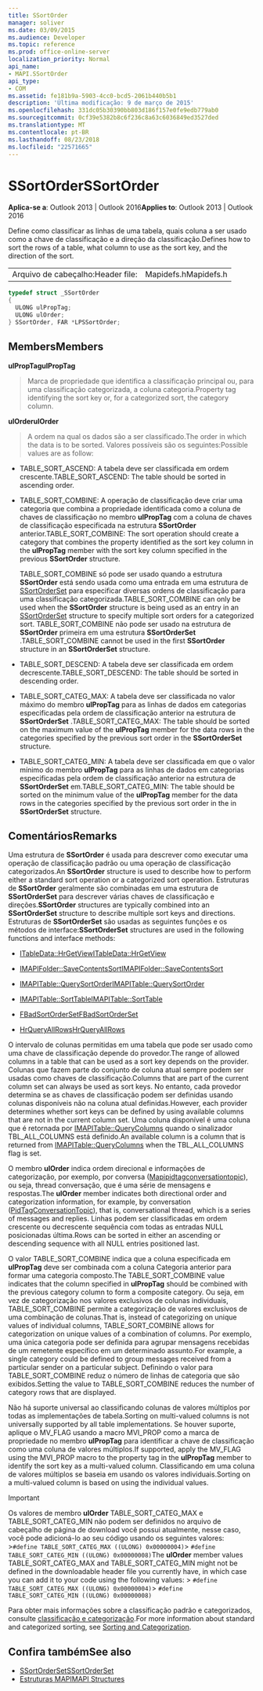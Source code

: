 ```yaml
---
title: SSortOrder
manager: soliver
ms.date: 03/09/2015
ms.audience: Developer
ms.topic: reference
ms.prod: office-online-server
localization_priority: Normal
api_name:
- MAPI.SSortOrder
api_type:
- COM
ms.assetid: fe181b9a-5903-4cc0-bcd5-2061b440b5b1
description: 'Última modificação: 9 de março de 2015'
ms.openlocfilehash: 331dc05b30390bb803d186f157e0fe9edb779ab0
ms.sourcegitcommit: 0cf39e5382b8c6f236c8a63c6036849ed3527ded
ms.translationtype: MT
ms.contentlocale: pt-BR
ms.lasthandoff: 08/23/2018
ms.locfileid: "22571665"
---
```

# <a name="ssortorder"></a><span data-ttu-id="ad600-103">SSortOrder</span><span class="sxs-lookup"><span data-stu-id="ad600-103">SSortOrder</span></span>
 
<span data-ttu-id="ad600-104">**Aplica-se a**: Outlook 2013 | Outlook 2016</span><span class="sxs-lookup"><span data-stu-id="ad600-104">**Applies to**: Outlook 2013 | Outlook 2016</span></span> 
  
<span data-ttu-id="ad600-105">Define como classificar as linhas de uma tabela, quais coluna a ser usado como a chave de classificação e a direção da classificação.</span><span class="sxs-lookup"><span data-stu-id="ad600-105">Defines how to sort the rows of a table, what column to use as the sort key, and the direction of the sort.</span></span> 
  
|||
|:-----|:-----|
|<span data-ttu-id="ad600-106">Arquivo de cabeçalho:</span><span class="sxs-lookup"><span data-stu-id="ad600-106">Header file:</span></span>  <br/> |<span data-ttu-id="ad600-107">Mapidefs.h</span><span class="sxs-lookup"><span data-stu-id="ad600-107">Mapidefs.h</span></span>  <br/> |
   
```cpp
typedef struct _SSortOrder
{
  ULONG ulPropTag;
  ULONG ulOrder;
} SSortOrder, FAR *LPSSortOrder;

```

## <a name="members"></a><span data-ttu-id="ad600-108">Members</span><span class="sxs-lookup"><span data-stu-id="ad600-108">Members</span></span>

<span data-ttu-id="ad600-109">**ulPropTag**</span><span class="sxs-lookup"><span data-stu-id="ad600-109">**ulPropTag**</span></span>
  
> <span data-ttu-id="ad600-110">Marca de propriedade que identifica a classificação principal ou, para uma classificação categorizada, a coluna categoria.</span><span class="sxs-lookup"><span data-stu-id="ad600-110">Property tag identifying the sort key or, for a categorized sort, the category column.</span></span>
    
<span data-ttu-id="ad600-111">**ulOrder**</span><span class="sxs-lookup"><span data-stu-id="ad600-111">**ulOrder**</span></span>
  
> <span data-ttu-id="ad600-112">A ordem na qual os dados são a ser classificado.</span><span class="sxs-lookup"><span data-stu-id="ad600-112">The order in which the data is to be sorted.</span></span> <span data-ttu-id="ad600-113">Valores possíveis são os seguintes:</span><span class="sxs-lookup"><span data-stu-id="ad600-113">Possible values are as follow:</span></span>
    
  - <span data-ttu-id="ad600-114">TABLE_SORT_ASCEND: A tabela deve ser classificada em ordem crescente.</span><span class="sxs-lookup"><span data-stu-id="ad600-114">TABLE_SORT_ASCEND: The table should be sorted in ascending order.</span></span>
      
  - <span data-ttu-id="ad600-115">TABLE_SORT_COMBINE: A operação de classificação deve criar uma categoria que combina a propriedade identificada como a coluna de chaves de classificação no membro **ulPropTag** com a coluna de chaves de classificação especificada na estrutura **SSortOrder** anterior.</span><span class="sxs-lookup"><span data-stu-id="ad600-115">TABLE_SORT_COMBINE: The sort operation should create a category that combines the property identified as the sort key column in the **ulPropTag** member with the sort key column specified in the previous **SSortOrder** structure.</span></span> 
      
    <span data-ttu-id="ad600-116">TABLE_SORT_COMBINE só pode ser usado quando a estrutura **SSortOrder** está sendo usada como uma entrada em uma estrutura de [SSortOrderSet](ssortorderset.md) para especificar diversas ordens de classificação para uma classificação categorizada.</span><span class="sxs-lookup"><span data-stu-id="ad600-116">TABLE_SORT_COMBINE can only be used when the **SSortOrder** structure is being used as an entry in an [SSortOrderSet](ssortorderset.md) structure to specify multiple sort orders for a categorized sort.</span></span> <span data-ttu-id="ad600-117">TABLE_SORT_COMBINE não pode ser usado na estrutura de **SSortOrder** primeira em uma estrutura **SSortOrderSet** .</span><span class="sxs-lookup"><span data-stu-id="ad600-117">TABLE_SORT_COMBINE cannot be used in the first **SSortOrder** structure in an **SSortOrderSet** structure.</span></span> 
      
  - <span data-ttu-id="ad600-118">TABLE_SORT_DESCEND: A tabela deve ser classificada em ordem decrescente.</span><span class="sxs-lookup"><span data-stu-id="ad600-118">TABLE_SORT_DESCEND: The table should be sorted in descending order.</span></span>
      
  - <span data-ttu-id="ad600-119">TABLE_SORT_CATEG_MAX: A tabela deve ser classificada no valor máximo do membro **ulPropTag** para as linhas de dados em categorias especificadas pela ordem de classificação anterior na estrutura de **SSortOrderSet** .</span><span class="sxs-lookup"><span data-stu-id="ad600-119">TABLE_SORT_CATEG_MAX: The table should be sorted on the maximum value of the **ulPropTag** member for the data rows in the categories specified by the previous sort order in the **SSortOrderSet** structure.</span></span> 
      
  - <span data-ttu-id="ad600-120">TABLE_SORT_CATEG_MIN: A tabela deve ser classificada em que o valor mínimo do membro **ulPropTag** para as linhas de dados em categorias especificadas pela ordem de classificação anterior na estrutura de **SSortOrderSet** em.</span><span class="sxs-lookup"><span data-stu-id="ad600-120">TABLE_SORT_CATEG_MIN: The table should be sorted on the minimum value of the **ulPropTag** member for the data rows in the categories specified by the previous sort order in the in **SSortOrderSet** structure.</span></span> 
    
## <a name="remarks"></a><span data-ttu-id="ad600-121">Comentários</span><span class="sxs-lookup"><span data-stu-id="ad600-121">Remarks</span></span>

<span data-ttu-id="ad600-122">Uma estrutura de **SSortOrder** é usada para descrever como executar uma operação de classificação padrão ou uma operação de classificação categorizados.</span><span class="sxs-lookup"><span data-stu-id="ad600-122">An **SSortOrder** structure is used to describe how to perform either a standard sort operation or a categorized sort operation.</span></span> <span data-ttu-id="ad600-123">Estruturas de **SSortOrder** geralmente são combinadas em uma estrutura de **SSortOrderSet** para descrever várias chaves de classificação e direções.</span><span class="sxs-lookup"><span data-stu-id="ad600-123">**SSortOrder** structures are typically combined into an **SSortOrderSet** structure to describe multiple sort keys and directions.</span></span> <span data-ttu-id="ad600-124">Estruturas de **SSortOrderSet** são usadas as seguintes funções e os métodos de interface:</span><span class="sxs-lookup"><span data-stu-id="ad600-124">**SSortOrderSet** structures are used in the following functions and interface methods:</span></span> 
  
- [<span data-ttu-id="ad600-125">ITableData::HrGetView</span><span class="sxs-lookup"><span data-stu-id="ad600-125">ITableData::HrGetView</span></span>](itabledata-hrgetview.md)
    
- [<span data-ttu-id="ad600-126">IMAPIFolder::SaveContentsSort</span><span class="sxs-lookup"><span data-stu-id="ad600-126">IMAPIFolder::SaveContentsSort</span></span>](imapifolder-savecontentssort.md)
    
- [<span data-ttu-id="ad600-127">IMAPITable::QuerySortOrder</span><span class="sxs-lookup"><span data-stu-id="ad600-127">IMAPITable::QuerySortOrder</span></span>](imapitable-querysortorder.md)
    
- [<span data-ttu-id="ad600-128">IMAPITable::SortTable</span><span class="sxs-lookup"><span data-stu-id="ad600-128">IMAPITable::SortTable</span></span>](imapitable-sorttable.md)
    
- [<span data-ttu-id="ad600-129">FBadSortOrderSet</span><span class="sxs-lookup"><span data-stu-id="ad600-129">FBadSortOrderSet</span></span>](fbadsortorderset.md)
    
- [<span data-ttu-id="ad600-130">HrQueryAllRows</span><span class="sxs-lookup"><span data-stu-id="ad600-130">HrQueryAllRows</span></span>](hrqueryallrows.md)
    
<span data-ttu-id="ad600-131">O intervalo de colunas permitidas em uma tabela que pode ser usado como uma chave de classificação depende do provedor.</span><span class="sxs-lookup"><span data-stu-id="ad600-131">The range of allowed columns in a table that can be used as a sort key depends on the provider.</span></span> <span data-ttu-id="ad600-132">Colunas que fazem parte do conjunto de coluna atual sempre podem ser usadas como chaves de classificação.</span><span class="sxs-lookup"><span data-stu-id="ad600-132">Columns that are part of the current column set can always be used as sort keys.</span></span> <span data-ttu-id="ad600-133">No entanto, cada provedor determina se as chaves de classificação podem ser definidas usando colunas disponíveis não na coluna atual definidas.</span><span class="sxs-lookup"><span data-stu-id="ad600-133">However, each provider determines whether sort keys can be defined by using available columns that are not in the current column set.</span></span> <span data-ttu-id="ad600-134">Uma coluna disponível é uma coluna que é retornada por [IMAPITable::QueryColumns](imapitable-querycolumns.md) quando o sinalizador TBL_ALL_COLUMNS está definido.</span><span class="sxs-lookup"><span data-stu-id="ad600-134">An available column is a column that is returned from [IMAPITable::QueryColumns](imapitable-querycolumns.md) when the TBL_ALL_COLUMNS flag is set.</span></span> 
  
<span data-ttu-id="ad600-135">O membro **ulOrder** indica ordem direcional e informações de categorização, por exemplo, por conversa ([Mapipidtagconversationtopic](pidtagconversationtopic-canonical-property.md)), ou seja, thread conversação, que é uma série de mensagens e respostas.</span><span class="sxs-lookup"><span data-stu-id="ad600-135">The **ulOrder** member indicates both directional order and categorization information, for example, by conversation ([PidTagConversationTopic](pidtagconversationtopic-canonical-property.md)), that is, conversational thread, which is a series of messages and replies.</span></span> <span data-ttu-id="ad600-136">Linhas podem ser classificadas em ordem crescente ou decrescente sequência com todas as entradas NULL posicionadas última.</span><span class="sxs-lookup"><span data-stu-id="ad600-136">Rows can be sorted in either an ascending or descending sequence with all NULL entries positioned last.</span></span> 
  
<span data-ttu-id="ad600-137">O valor TABLE_SORT_COMBINE indica que a coluna especificada em **ulPropTag** deve ser combinada com a coluna Categoria anterior para formar uma categoria composto.</span><span class="sxs-lookup"><span data-stu-id="ad600-137">The TABLE_SORT_COMBINE value indicates that the column specified in **ulPropTag** should be combined with the previous category column to form a composite category.</span></span> <span data-ttu-id="ad600-138">Ou seja, em vez de categorização nos valores exclusivos de colunas individuais, TABLE_SORT_COMBINE permite a categorização de valores exclusivos de uma combinação de colunas.</span><span class="sxs-lookup"><span data-stu-id="ad600-138">That is, instead of categorizing on unique values of individual columns, TABLE_SORT_COMBINE allows for categorization on unique values of a combination of columns.</span></span> <span data-ttu-id="ad600-139">Por exemplo, uma única categoria pode ser definida para agrupar mensagens recebidas de um remetente específico em um determinado assunto.</span><span class="sxs-lookup"><span data-stu-id="ad600-139">For example, a single category could be defined to group messages received from a particular sender on a particular subject.</span></span> <span data-ttu-id="ad600-140">Definindo o valor para TABLE_SORT_COMBINE reduz o número de linhas de categoria que são exibidos.</span><span class="sxs-lookup"><span data-stu-id="ad600-140">Setting the value to TABLE_SORT_COMBINE reduces the number of category rows that are displayed.</span></span> 
  
<span data-ttu-id="ad600-141">Não há suporte universal ao classificando colunas de valores múltiplos por todas as implementações de tabela.</span><span class="sxs-lookup"><span data-stu-id="ad600-141">Sorting on multi-valued columns is not universally supported by all table implementations.</span></span> <span data-ttu-id="ad600-142">Se houver suporte, aplique o MV_FLAG usando a macro MVI_PROP como a marca de propriedade no membro **ulPropTag** para identificar a chave de classificação como uma coluna de valores múltiplos.</span><span class="sxs-lookup"><span data-stu-id="ad600-142">If supported, apply the MV_FLAG using the MVI_PROP macro to the property tag in the **ulPropTag** member to identify the sort key as a multi-valued column.</span></span> <span data-ttu-id="ad600-143">Classificando em uma coluna de valores múltiplos se baseia em usando os valores individuais.</span><span class="sxs-lookup"><span data-stu-id="ad600-143">Sorting on a multi-valued column is based on using the individual values.</span></span> 
  
> [!IMPORTANT]
> <span data-ttu-id="ad600-144">Os valores de membro **ulOrder** TABLE_SORT_CATEG_MAX e TABLE_SORT_CATEG_MIN não podem ser definidos no arquivo de cabeçalho de página de download você possui atualmente, nesse caso, você pode adicioná-lo ao seu código usando os seguintes valores: >`#define TABLE_SORT_CATEG_MAX ((ULONG) 0x00000004)`>  `#define TABLE_SORT_CATEG_MIN ((ULONG) 0x00000008)`</span><span class="sxs-lookup"><span data-stu-id="ad600-144">The **ulOrder** member values TABLE_SORT_CATEG_MAX and TABLE_SORT_CATEG_MIN might not be defined in the downloadable header file you currently have, in which case you can add it to your code using the following values: >  `#define TABLE_SORT_CATEG_MAX ((ULONG) 0x00000004)`>  `#define TABLE_SORT_CATEG_MIN ((ULONG) 0x00000008)`</span></span>
  
<span data-ttu-id="ad600-145">Para obter mais informações sobre a classificação padrão e categorizados, consulte [classificação e categorização](sorting-and-categorization.md).</span><span class="sxs-lookup"><span data-stu-id="ad600-145">For more information about standard and categorized sorting, see [Sorting and Categorization](sorting-and-categorization.md).</span></span> 
  
## <a name="see-also"></a><span data-ttu-id="ad600-146">Confira também</span><span class="sxs-lookup"><span data-stu-id="ad600-146">See also</span></span>

- [<span data-ttu-id="ad600-147">SSortOrderSet</span><span class="sxs-lookup"><span data-stu-id="ad600-147">SSortOrderSet</span></span>](ssortorderset.md)
- [<span data-ttu-id="ad600-148">Estruturas MAPI</span><span class="sxs-lookup"><span data-stu-id="ad600-148">MAPI Structures</span></span>](mapi-structures.md)

